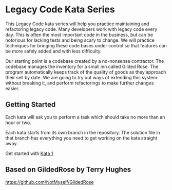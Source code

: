 # Legacy Code Kata Series

This Legacy Code kata series will help you practice maintaining and refactoring legacy code. Many developers work with legacy code every day. This is often the most important code in the business, but can be notorious for lacking tests and being scary to change. We will practice techniques for bringing these code bases under control so that features can be more safely added and with less difficulty.

Our starting point is a codebase created by a no-nonsense contractor. The codebase manages the inventory for a small inn called Gilded Rose. The program automatically keeps track of the quality of goods as they approach their sell by date. We are going to try out ways of extending this system without breaking it, and perform refactorings to make further changes easier.

## Getting Started

Each kata will ask you to perform a task which should take no more than an hour or two.

Each kata starts from its own branch in the repository. The solution file in that branch has everything you need to get working on the kata straight away.

Get started with [Kata 1](kata1.md)

## Based on GildedRose by Terry Hughes

https://github.com/NotMyself/GildedRose
